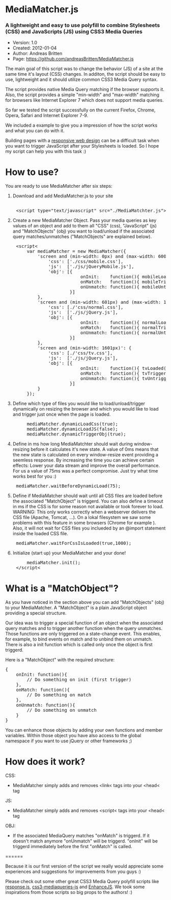 # MediaMatcher.js
### A lightweight and easy to use polyfill to combine Stylesheets (CSS) and JavaScripts (JS) using CSS3 Media Queries

- Version: 1.0 
- Created: 2012-01-04 
- Author: Andreas Britten
- Page: https://github.com/andreasBritten/MediaMatcher.js

The main goal of this script was to change the behavior (JS) of a site at the same time it's layout (CSS) changes. In additon, the script should be easy to use, lightweight and it should utilize common CSS3 Media Query syntax.

The script provides native Media Query matching if the browser supports it. Also, the script provides a simple "min-width" and "max-width" matching for browsers like Internet Explorer 7 which does not support media queries.

So far we tested the script successfully on the current Firefox, Chrome, Opera, Safari and Internet Explorer 7-9. 

We included a example to give you a impression of how the script works and what you can do with it.

Building pages with a [responsive web design](http://www.webdesignshock.com/responsive-web-design/) can be a difficult task when you want to trigger JavaScript after your Stylesheets is loaded. So I hope my script can help you with this task :)

How to use?
======

You are ready to use MediaMatcher after six steps: 

1. Download and add MediaMatcher.js to your site

<pre>	
	&lt;script type="text/javascript" src="./MediaMatchter.js"&gt;&lt;/script&gt;	
</pre>

2. Create a new MediaMatcher Object. Pass your media queries as key values of an object and add to them all "CSS" (css), "JavaScript" (js) and "MatchObjects" (obj) you want to load/unload if the associated query matches/unmatches ("MatchObjects" are explained below).

<pre>
	&lt;script&lt;
		var mediaMatcher = new MediaMatcher({			
			'screen and (min-width: 0px) and (max-width: 600px)': {
				'css': ['./css/mobile.css'],
				'js':  ['./js/jQueryMobile.js'],				
				'obj': [{
							onInit:    function(){ mobileLoaded(); },
							onMatch:   function(){ mobileTriggerd(); },
							onUnmatch: function(){ mobileUntriggerd(); }
						}]				
			},				
			'screen and (min-width: 601px) and (max-width: 1600px)': {
				'css': [./'css/normal.css'],
				'js':  ['./js/jQuery.js'],				
				'obj': [{
							onInit:    function(){ normalLoaded(); },
							onMatch:   function(){ normalTriggerd(); },
							onUnmatch: function(){ normalUntriggerd(); }
						}]				
			},				
			'screen and (min-width: 1601px)': {
				'css': [./'css/tv.css'],
				'js':  ['./js/jQuery.js'],				
				'obj': [{
							onInit:    function(){ tvLoaded(); },
							onMatch:   function(){ tvTriggerd(); },
							onUnmatch: function(){ tvUntriggerd(); }
						}]				
			}
		});
</pre>

3. Define which type of files you would like to load/unload/trigger dynamically on resizing the browser and which you would like to load and trigger just once when the page is loaded.

<pre>
		mediaMatcher.dynamicLoadCss(true);
		mediaMatcher.dynamicLoadJS(false);
		mediaMatcher.dynamicTriggerObj(true);	
</pre>

4. Define in ms how long MediaMatchter should wait during window-resizing before it calculates it's new state. A value of 0ms means that the new state is calculated on every window-resize event providing a seemless response. By increasing the time you can achieve certain effects: Lower your data stream and improve the overall performance. For us a value of 75ms was a perfect compromise. Just try what time works best for you :)

<pre>
	mediaMatcher.waitBeforeDynamicLoad(75);	
</pre>

5. Define if MediaMatcher should wait until all CSS files are loaded before the associated "MatchObject" is triggerd. You can also define a timeout in ms if the CSS is for some reason not available or took forever to load. WARNING: This only works correctly when a webserver delivers the CSS file (Apache, Tomcat, ...). On a lokal filesystem we saw some problems with this feature in some browsers (Chrome for example ). Also, it will not wait for CSS files you inclueded by an @import statement inside the loaded CSS file.

<pre>
	mediaMatcher.waitForCssIsLoaded(true,1000);
</pre>

6. Initialize (start up) your MediaMatcher and your done!

<pre>
		mediaMatcher.init();
	&lt;/script&lt;
</pre>

What is a "MatchObject"?
======

As you have noticed in the section above you can add "MatchObjects" (obj) to your MediaMatcher. A "MatchObject" is a plain JavaScript object providing a special structure. 

Our idea was to trigger a special function of an object when the associated query matches and to trigger another function when the query unmatches. Those functions are only triggered on a state-change event. This enables, for example, to bind events on match and to unbind them on unmatch. There is also a init function which is called only once the object is first triggerd.

Here is a "MatchObject" with the required structure:

<pre>
{
	onInit: function(){
		// Do something on init (first trigger)
	},
	onMatch: function(){
		// Do something on match
	},
	onUnmatch: function(){
		// Do something on unmatch
	}
}
</pre>

You can enhance those objects by adding your own functions and member variables. Within those object you have also access to the global namespace if you want to use jQuery or other frameworks ;)

How does it work?
======

CSS: 
 - MediaMatcher simply adds and removes &lt;link&lt; tags into your &lt;head&lt; tag
 
JS: 
 - MediaMatcher simply adds and removes &lt;script&lt; tags into your &lt;head&lt; tag

OBJ: 
 - If the associated MediaQuery matches "onMatch" is triggerd. If it doesn't match anymore "onUnmatch" will be triggerd. "onInit" will be triggerd immediately before the first "onMatch" is called.

======

Because it is our first version of the script we really would appreciate some experiences and suggestions for improvements from you guys :)

Please check out some other great CSS3 Media Query polyfill scripts like [response.js](https://github.com/scottjehl/Respond), [css3-mediaqueries-js](http://code.google.com/p/css3-mediaqueries-js/) and [EnhanceJS](http://filamentgroup.com/lab/introducing_enhancejs_smarter_safer_apply_progressive_enhancement/). We took some inspirations from those scripts so big props to the authors! :)